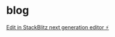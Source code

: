 # blog

[Edit in StackBlitz next generation editor ⚡️](https://stackblitz.com/~/github.com/StudentlyAI/blog)